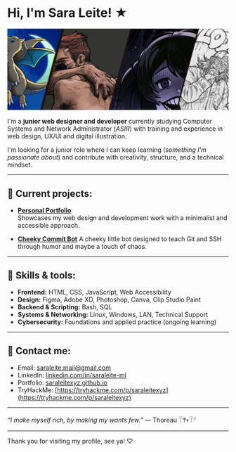 # Hi, I'm Sara Leite! ★

![Banner](./saraleitexyz_banner.jpg)

I'm a **junior web designer and developer** currently studying Computer Systems and Network Administrator (*ASIR*) 
with training and experience in web design, UX/UI and digital illustration.

I'm looking for a junior role where I can keep learning (*something I'm passionate about*) and contribute with creativity, structure, and a technical mindset.

---

## 📜 Current projects:

- **[Personal Portfolio](https://saraleitexyz.github.io)**  
Showcases my web design and development work with a minimalist and accessible approach.

- **[Cheeky Commit Bot](https://github.com/saraleitexyz/cheeky_commit_bot)**
A cheeky little bot designed to teach Git and SSH through humor and maybe a touch of chaos.
  
---

## 🔌 Skills & tools:

- **Frontend:** HTML, CSS, JavaScript, Web Accessibility  
- **Design:** Figma, Adobe XD, Photoshop, Canva, Clip Studio Paint  
- **Backend & Scripting:** Bash, SQL
- **Systems & Networking:** Linux, Windows, LAN, Technical Support  
- **Cybersecurity:** Foundations and applied practice (ongoing learning)

---

## 💌 Contact me:

- Email: saraleite.mail@gmail.com  
- LinkedIn: [linkedin.com/in/saraleite-ml](https://linkedin.com/in/saraleite-ml)  
- Portfolio: [saraleitexyz.github.io](https://saraleitexyz.github.io)
- TryHackMe: [https://tryhackme.com/p/saraleitexyz](https://tryhackme.com/p/saraleitexyz)

---

*“I make myself rich, by making my wants few.”* — Thoreau 𓋼𖤣𖥧𓋼𓍊

---

Thank you for visiting my profile, see ya! ♡
